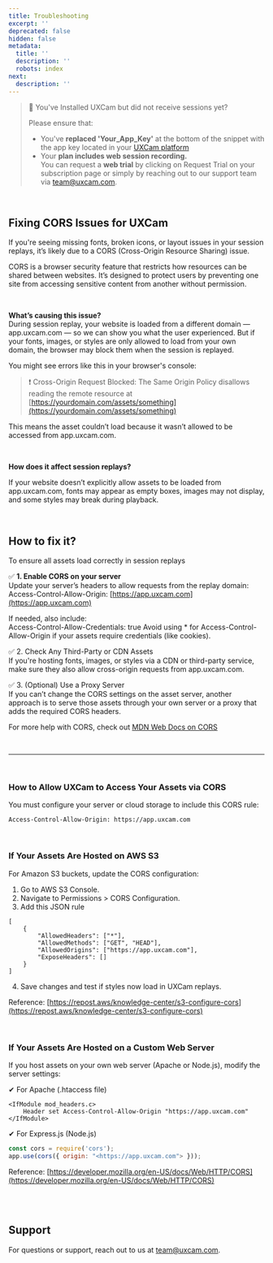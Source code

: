 ```yaml
---
title: Troubleshooting
excerpt: ''
deprecated: false
hidden: false
metadata:
  title: ''
  description: ''
  robots: index
next:
  description: ''
---
```

> 🚧 You've Installed UXCam but did not receive sessions yet?
>
> Please ensure that:
>
> * You've **replaced 'Your\_App\_Key'** at the bottom of the snippet with the app key located in your [UXCam platform](https://app.uxcam.com/integration)
> * Your **plan includes web session recording.**\
>   You can request a **web trial** by clicking on Request Trial on your subscription page or simply by reaching out to our support team via [team@uxcam.com](mailto:team@uxcam.com).

<br />

## Fixing CORS Issues for UXCam

If you're seeing missing fonts, broken icons, or layout issues in your session replays, it’s likely due to a CORS (Cross-Origin Resource Sharing) issue.

CORS is a browser security feature that restricts how resources can be shared between websites. It’s designed to protect users by preventing one site from accessing sensitive content from another without permission.

<br />

**What’s causing this issue?**\
During session replay, your website is loaded from a different domain — app.uxcam.com — so we can show you what the user experienced. But if your fonts, images, or styles are only allowed to load from your own domain, the browser may block them when the session is replayed.

You might see errors like this in your browser's console:

> ❗️ Cross-Origin Request Blocked: The Same Origin Policy disallows reading the remote resource at [https://yourdomain.com/assets/something](https://yourdomain.com/assets/something)

This means the asset couldn’t load because it wasn’t allowed to be accessed from app.uxcam.com.

<br />

**How does it affect session replays?**

If your website doesn’t explicitly allow assets to be loaded from app.uxcam.com, fonts may appear as empty boxes, images may not display, and some styles may break during playback.

<br />

## How to fix it?

To ensure all assets load correctly in session replays

✅ **1. Enable CORS on your server**\
Update your server’s headers to allow requests from the replay domain:
Access-Control-Allow-Origin: [https://app.uxcam.com](https://app.uxcam.com)

If needed, also include:\
Access-Control-Allow-Credentials: true
Avoid using \* for Access-Control-Allow-Origin if your assets require credentials (like cookies).

✅ 2. Check Any Third-Party or CDN Assets\
If you're hosting fonts, images, or styles via a CDN or third-party service, make sure they also allow cross-origin requests from app.uxcam.com.

✅ 3. (Optional) Use a Proxy Server\
If you can’t change the CORS settings on the asset server, another approach is to serve those assets through your own server or a proxy that adds the required CORS headers.

For more help with CORS, check out [MDN Web Docs on CORS](https://developer.mozilla.org/en-US/docs/Web/HTTP/Guides/CORS)

<br />

***

<br />

### How to Allow UXCam to Access Your Assets via CORS

You must configure your server or cloud storage to include this CORS rule:

```Text http
Access-Control-Allow-Origin: https://app.uxcam.com
```

<br />

### If Your Assets Are Hosted on AWS S3

For Amazon S3 buckets, update the CORS configuration:

1. Go to AWS S3 Console.
2. Navigate to Permissions > CORS Configuration.
3. Add this JSON rule

```Text JSON
[
    {
        "AllowedHeaders": ["*"],
        "AllowedMethods": ["GET", "HEAD"],
        "AllowedOrigins": ["https://app.uxcam.com"],
        "ExposeHeaders": []
    }
]
```

4. Save changes and test if styles now load in UXCam replays.

Reference: [https://repost.aws/knowledge-center/s3-configure-cors](https://repost.aws/knowledge-center/s3-configure-cors)

<br />

### If Your Assets Are Hosted on a Custom Web Server

If you host assets on your own web server (Apache or Node.js), modify the server settings:

✔ For Apache (.htaccess file)

```Text Apache
<IfModule mod_headers.c>
    Header set Access-Control-Allow-Origin "https://app.uxcam.com"
</IfModule>
```

✔ For Express.js (Node.js)

```javascript
const cors = require('cors');  
app.use(cors({ origin: "<https://app.uxcam.com"> }));
```

Reference: [https://developer.mozilla.org/en-US/docs/Web/HTTP/CORS](https://developer.mozilla.org/en-US/docs/Web/HTTP/CORS)

<br />

<br />

## Support

For questions or support, reach out to us at [team@uxcam.com](mailto:team@uxcam.com).